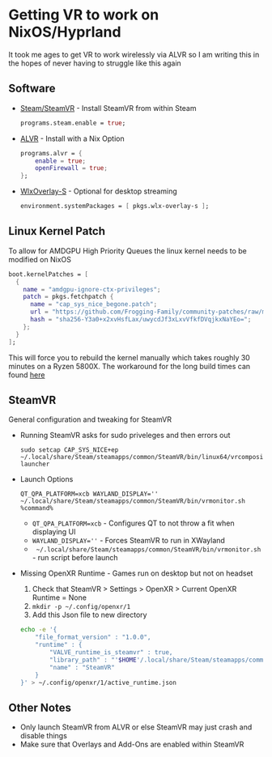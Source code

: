# Getting VR to work on NixOS/Hyprland

It took me ages to get VR to work wirelessly via ALVR so I am writing this in the hopes of never having to struggle like this again

## Software

* [Steam/SteamVR](https://store.steampowered.com/app/250820/SteamVR/) - Install SteamVR from within Steam
    ```nix
    programs.steam.enable = true;
    ```
* [ALVR](https://github.com/alvr-org/alvr) - Install with a Nix Option  
    ```nix
    programs.alvr = {
        enable = true;
        openFirewall = true;
    };
    ```
* [WlxOverlay-S](https://github.com/galister/wlx-overlay-s) - Optional for desktop streaming
    ```nix
    environment.systemPackages = [ pkgs.wlx-overlay-s ];
    ```

## Linux Kernel Patch

To allow for AMDGPU High Priority Queues the linux kernel needs to be modified on NixOS
```nix
boot.kernelPatches = [
  {
    name = "amdgpu-ignore-ctx-privileges";
    patch = pkgs.fetchpatch {
      name = "cap_sys_nice_begone.patch";
      url = "https://github.com/Frogging-Family/community-patches/raw/master/linux61-tkg/cap_sys_nice_begone.mypatch";
      hash = "sha256-Y3a0+x2xvHsfLax/uwycdJf3xLxvVfkfDVqjkxNaYEo=";
    };
  }
];
```
This will force you to rebuild the kernel manually which takes roughly 30 minutes on a Ryzen 5800X. The workaround for
the long build times can found [here](https://wiki.nixos.org/wiki/VR)

## SteamVR 

General configuration and tweaking for SteamVR

* Running SteamVR asks for sudo priveleges and then errors out
    ```
    sudo setcap CAP_SYS_NICE+ep ~/.local/share/Steam/steamapps/common/SteamVR/bin/linux64/vrcompositor-launcher
    ```

* Launch Options
    ```
    QT_QPA_PLATFORM=xcb WAYLAND_DISPLAY='' ~/.local/share/Steam/steamapps/common/SteamVR/bin/vrmonitor.sh %command%
    ```
    * `QT_QPA_PLATFORM=xcb` - Configures QT to not throw a fit when displaying UI
    * `WAYLAND_DISPLAY=''` - Forces SteamVR to run in XWayland
    * ` ~/.local/share/Steam/steamapps/common/SteamVR/bin/vrmonitor.sh` - run script before launch  

* Missing OpenXR Runtime - Games run on desktop but not on headset  
    1. Check that SteamVR > Settings > OpenXR > Current OpenXR Runtime = None
    2. `mkdir -p ~/.config/openxr/1`
    3. Add this Json file to new directory 
    ```sh
    echo -e '{
        "file_format_version" : "1.0.0",
        "runtime" : {
            "VALVE_runtime_is_steamvr" : true,
            "library_path" : "'$HOME'/.local/share/Steam/steamapps/common/SteamVR/bin/linux64/vrclient.so",
            "name" : "SteamVR"
        }
    }' > ~/.config/openxr/1/active_runtime.json
    ```
    
## Other Notes

* Only launch SteamVR from ALVR or else SteamVR may just crash and disable things
* Make sure that Overlays and Add-Ons are enabled within SteamVR
